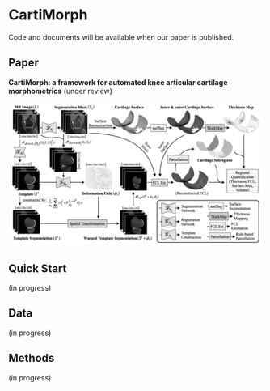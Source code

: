 # CartiMorph

Code and documents will be available when our paper is published.

## Paper

**CartiMorph: a framework for automated knee articular cartilage morphometrics** (under review)

![paper-CartiMorph-bw](README.assets/paper-CartiMorph-bw.png)

## Quick Start

(in progress)

## Data

(in progress)

## Methods

(in progress)
